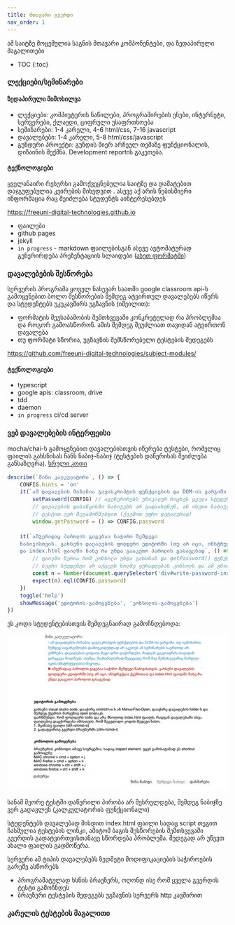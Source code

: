 ```yaml
---
title: მთავარი გვერდი
nav_order: 1
---
```


ამ საიტზე მოცემულია საგნის მთავარი კომპონენტები, და ზედაპირული მაგალითები


- TOC 
{:toc}

### ლექციები/სემინარები

#### ზედაპირული მიმოხილვა
- ლექციები: კომპიუტერის ნაწილები, პროგრამირების ენები, ინტერნეტი, სერვერები, ქლაუდი, ციფრული უსაფრთხოება
- სემინარები: 1-4 კარელი, 4-6 html/css, 7-16 javascript
- დავალებები: 1-4 კარელი, 5-8 html/css/javascript
- გუნდური პროექტი: გუნდის მიერ არჩეულ თემაზე ფუნქციონალის, დიზაინის შექმნა. Development reportის გაკეთება.

#### ტექნოლოგიები
ყველანაირი რესურსი გამოქვეყნებულია საიტზე და დამატებით დაჯგუფებულია კვირების მიხედვით
.  ასევე აქ არის ნებისმიერი ინფორმაცია რაც შეიძლება სტუდენტს აინტერესებდეს

<https://freeuni-digital-technologies.github.io>

- ფაილები
- github pages
- jekyll
- `in progress` - markdown ფაილებისგან ასევე ავტომატურად გენერირდება პრეზენტაციის სლაიდები ([ასეთ ფორმატში](https://revealjs.com/demo/))


### დავალებების შესწორება
სერვერის პროგრამა ყოველ ნახევარ საათში google classroom api-ს გამოყენებით ბოლო შესწორების შემდეგ ატვირთულ დავალებებს იწერს და სტუდენტებს უკუკავშირს უგზავნის (იმეილით):

- ფორმატის შეუსაბამობის შემთხვევაში კონკრეტულად რა პრობლემაა და როგორ გამოასწორონ. ამის შემდეგ შეუძლიათ თავიდან ატვირთონ დავალება
- თუ ფორმატი სწორია, უგზავნის შემსწორებელი ტესტების შედეგებს

<https://github.com/freeuni-digital-technologies/subject-modules/>

#### ტექნოლოგიები
- typescript
- google apis: classroom, drive
- tdd
- daemon
- `in progress` ci/cd server


### ვებ დავალებების ინტერფეისი
mocha/chai-ს გამოყენებით დავალებისთვის იწერება ტესტები, რომელიც ფაილის გახსნისას ჩანს ნაბიჯ-ნაბიჯ (ტესტების დაწერისას შეიძლება განსაზღვრა). [სრული კოდი](https://github.com/freeuni-digital-technologies/webHwInterface/blob/master/homeworks/hw6/tests.js)

```js
describe(`მინი კალკულატორი`, () => {
	CONFIG.hints = 'on'	
	it(`ამ დავალების მიზანია ჯავასკრიპტის ფუნქციების და DOM-ის ვარჯიში.`)
		setPassword(CONFIG) // აგენერირებს უნიკალურ რიცხვს ყველა სტუდენტისთვის. ეს იმისთვისაა რომ 
		// დავალების დასაწყისში ნაბიჯებს არ გადაახტნენ, ან ისეთი ნაბიჯები გააკეთონ რასაც
		// ტესტით ვერ შევამოწმებდით (ქვემოთ უფრო დეტალურად)
		window.getPassword = () => CONFIG.password
	
	it(`ამჯერადაც პაროლის გაგებაა საჭირო შემდეგი
	ნაბიჯისთვის. გახსენი დავალების ფოლდერი ედიტორში (თუ არ იცი, ინსტრუქცია ქვემოთაა)
	და index.html ფაილში ნახე რა უნდა გააკეთო პაროლის გასაგებად`, () => {
		// ფაილში წერია რომ კონსოლი უნდა გახსნან და getPassword() ფუნქცია გამოიძახონ
		// ბევრი სტუდენტი არ აქცევს ხოლმე ყურადღებას კონსოლს და ამ გზით "ვაიძულებ" ივარჯიშონ 
		const n = Number(document.querySelector('div#write-password-inside').innerText)
		expect(n).eql(CONFIG.password)
	})
	toggle('help')
	showMessage('ედიტორის-გამოყენება', 'კონსოლის-გამოყენება')
})
```

ეს კოდი სტუდენტებისთვის შემდეგნაირად გამოჩნდებოდა:

![](./webhw_example.png)

სანამ მეორე ტესტში დაწერილი პირობა არ შესრულდება, შემდეგ ნაბიჯზე  ვერ გადავლენ (კალკულატორის ფუნქციონალი)

სტუდენტებს დავალებად მისდით index.html ფაილი სადაც script თეგით ჩასმულია ტესტების ლინკი, ამიტომ ბაგის შესწორების შემთხვევაში გვერდის გადატვირთვისთანავე სწორდება პრობლემა. შედეგად არ უწევთ ახალი ფაილის გადმოწერა.


სერვერი ამ ტიპის დავალებებს ზედმეტი მოდიფიკაციების საჭიროების გარეშე ასწორებს
-  პროგრამატულად ხსნის ბრაუზერს, ოღონდ ისე რომ ყველა გვერდის ტესტი გამოჩნდეს
- ბრაუზერი ტესტების შედეგებს უგზავნის სერვერს http კავშირით



### კარელის ტესტების მაგალითი
<script src="https://emgithub.com/embed.js?target=https%3A%2F%2Fgithub.com%2Ffreeuni-digital-technologies%2Fsubject-modules%2Fblob%2Fmain%2Fdt-homeworks%2Fhw1%2Fhw1tester.js&style=github&showBorder=on&showFileMeta=on&showCopy=on&fetchFromJsDelivr=on"></script>

